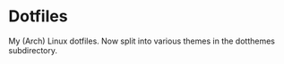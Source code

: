 # Dotfiles

My (Arch) Linux dotfiles. Now split into various themes in the dotthemes subdirectory.

